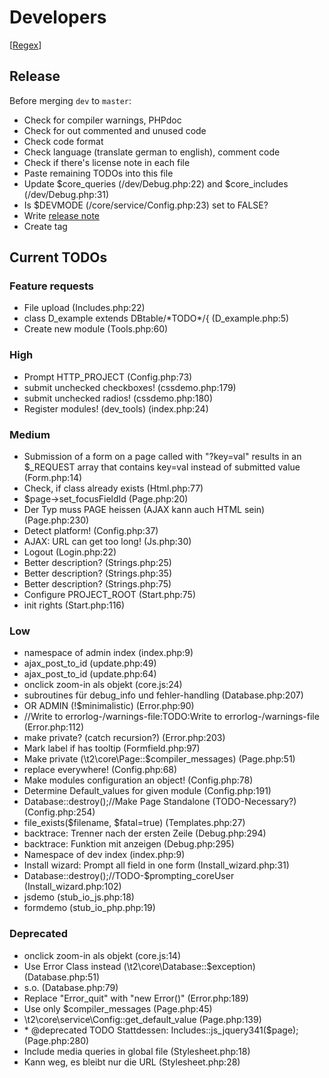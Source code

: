 Developers
==========

[[Regex](../help/dev_regex.md)]

Release
-------
Before merging `dev` to `master`:
* Check for compiler warnings, PHPdoc
* Check for out commented and unused code
* Check code format
* Check language (translate german to english), comment code
* Check if there's license note in each file
* Paste remaining TODOs into this file
* Update $core_queries (/dev/Debug.php:22) and $core_includes (/dev/Debug.php:31)
* Is $DEVMODE (/core/service/Config.php:23) set to FALSE?
* Write [release note](../release_notes.md)
* Create tag

Current TODOs
-------------
### Feature requests
* File upload \(Includes\.php:22\)
* class D\_example extends DBtable/\*TODO\*/\{ \(D\_example\.php:5\)
* Create new module \(Tools\.php:60\)

### High
* Prompt HTTP\_PROJECT \(Config\.php:73\)
* submit unchecked checkboxes\! \(cssdemo\.php:179\)
* submit unchecked radios\! \(cssdemo\.php:180\)
* Register modules\! \(dev\_tools\) \(index\.php:24\)

### Medium
* Submission of a form on a page called with "?key=val" results in an $\_REQUEST array that contains key=val instead of submitted value \(Form\.php:14\)
* Check, if class already exists \(Html\.php:77\)
* $page\->set\_focusFieldId \(Page\.php:20\)
* Der Typ muss PAGE heissen \(AJAX kann auch HTML sein\) \(Page\.php:230\)
* Detect platform\! \(Config\.php:37\)
* AJAX: URL can get too long\! \(Js\.php:30\)
* Logout \(Login\.php:22\)
* Better description? \(Strings\.php:25\)
* Better description? \(Strings\.php:35\)
* Better description? \(Strings\.php:75\)
* Configure PROJECT\_ROOT \(Start\.php:75\)
* init rights \(Start\.php:116\)

### Low
* namespace of admin index \(index\.php:9\)
* ajax\_post\_to\_id \(update\.php:49\)
* ajax\_post\_to\_id \(update\.php:64\)
* onclick zoom\-in als objekt \(core\.js:24\)
* subroutines für debug\_info und fehler\-handling \(Database\.php:207\)
* OR ADMIN \(\!$minimalistic\) \(Error\.php:90\)
* //Write to errorlog\-/warnings\-file:TODO:Write to errorlog\-/warnings\-file \(Error\.php:112\)
* make private? \(catch recursion?\) \(Error\.php:203\)
* Mark label if has tooltip \(Formfield\.php:97\)
* Make private \(\\t2\\core\\Page::$compiler\_messages\) \(Page\.php:51\)
* replace everywhere\! \(Config\.php:68\)
* Make modules configuration an object\! \(Config\.php:78\)
* Determine Default\_values for given module \(Config\.php:191\)
* Database::destroy\(\);//Make Page Standalone \(TODO\-Necessary?\) \(Config\.php:254\)
* file\_exists\($filename, $fatal=true\) \(Templates\.php:27\)
* backtrace: Trenner nach der ersten Zeile \(Debug\.php:294\)
* backtrace: Funktion mit anzeigen \(Debug\.php:295\)
* Namespace of dev index \(index\.php:9\)
* Install wizard: Prompt all field in one form \(Install\_wizard\.php:31\)
* Database::destroy\(\);//TODO\-$prompting\_coreUser \(Install\_wizard\.php:102\)
* jsdemo \(stub\_io\_js\.php:18\)
* formdemo \(stub\_io\_php\.php:19\)

### Deprecated
* onclick zoom\-in als objekt \(core\.js:14\)
* Use Error Class instead \(\\t2\\core\\Database::$exception\) \(Database\.php:51\)
* s\.o\. \(Database\.php:79\)
* Replace "Error\_quit" with "new Error\(\)" \(Error\.php:189\)
* Use only $compiler\_messages \(Page\.php:45\)
* \\t2\\core\\service\\Config::get\_default\_value \(Page\.php:139\)
* \* @deprecated TODO Stattdessen: Includes::js\_jquery341\($page\); \(Page\.php:280\)
* Include media queries in global file \(Stylesheet\.php:18\)
* Kann weg, es bleibt nur die URL \(Stylesheet\.php:28\)
